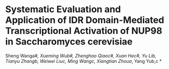 # **Systematic Evaluation and Application of IDR Domain-Mediated Transcriptional Activation of NUP98 in Saccharomyces cerevisiae**
Sheng Wanga#*, Xueming Wub#, Zhenghao Qiaoc#, Xuan Hec#, Yu Lib, Tianyu Zhangb, Weiwei Liuc, Ming Wangc, Xiangtian Zhoua*, Yang Yub,c *

